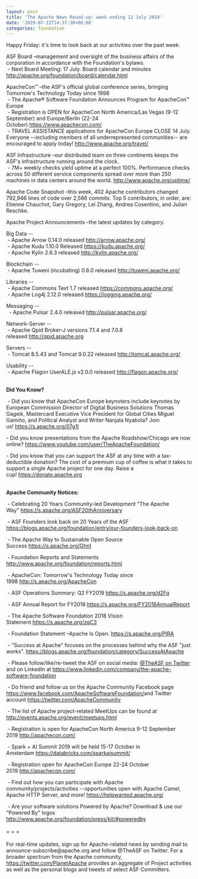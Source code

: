 ```yaml
---
layout: post
title: 'The Apache News Round-up: week ending 12 July 2019'
date: '2019-07-12T14:37:30+00:00'
categories: foundation
---
```

<p>Happy Friday: it's time to look back at our activities over the past week:</p>
  <p>ASF Board –management and oversight of the business affairs of the corporation in accordance with the Foundation's bylaws.<br />&nbsp;- Next Board Meeting: 17 July. Board calendar and minutes <a href="http://apache.org/foundation/board/calendar.html">http://apache.org/foundation/board/calendar.html</a></p>
  <div>
    <p>ApacheCon™ –the ASF's official global conference series, bringing Tomorrow's Technology Today since 1998<br />
&nbsp;- The Apache® Software Foundation Announces Program for ApacheCon™ Europe<a href="https://s.apache.org/07g1l"></a> <br />
&nbsp;- Registration is OPEN for ApacheCon North America/Las Vegas (9-12 September) and Europe/Berlin (22-24 October)&nbsp;<a href="https://www.apachecon.com/">https://www.apachecon.com/</a><br />&nbsp;- TRAVEL ASSISTANCE applications for ApacheCon Europe CLOSE 14 July. Everyone --including members of all underrepresented communities-- are encouraged to apply today!&nbsp;<a href="http://www.apache.org/travel/">http://www.apache.org/travel/</a></p>
    <p>ASF Infrastructure –our distributed team on three continents keeps the ASF's infrastructure running around the clock.<br />&nbsp;- 7M+ weekly checks yield uptime at a perfect 100%. Performance checks across 50 different service components spread over more than 250 machines in data centers around the world.&nbsp;<a href="http://www.apache.org/uptime/">http://www.apache.org/uptime/</a></p>
    <p>Apache Code Snapshot –this week, 402 Apache contributors changed 792,946 lines of code over 2,566 commits. Top 5 contributors, in order, are: Etienne Chauchot, Gary Gregory, Lei Zhang, Andrea Cosentino, and Julian Reschke.</p>
    <p>Apache Project Announcements&nbsp;–the latest updates by category.</p>
    <p>Big Data --<br />
&nbsp;- Apache Arrow 0.14.0 released&nbsp;<a href="http://arrow.apache.org/">http://arrow.apache.org/</a><br />
&nbsp;- Apache Kudu 1.10.0 Released&nbsp;<a href="https://kudu.apache.org/">https://kudu.apache.org/</a><br />
&nbsp;- Apache Kylin 2.6.3 released&nbsp;<a href="http://kylin.apache.org/">http://kylin.apache.org/</a></p>
    <p>Blockchain --<br />&nbsp;- Apache Tuweni (incubating) 0.8.0 released&nbsp;<a href="http://tuweni.apache.org/">http://tuweni.apache.org/</a></p>
    <p>Libraries --<br />&nbsp;- Apache Commons Text 1.7 released <a href="https://commons.apache.org/">https://commons.apache.org/</a><br />
&nbsp;- Apache Log4j 2.12.0 released <a href="https://logging.apache.org/">https://logging.apache.org/</a></p>
<p>Messaging --<br />&nbsp; - Apache Pulsar 2.4.0 released&nbsp;<a href="http://pulsar.apache.org/">http://pulsar.apache.org/</a></p>
    <p>Network-Server --<br />&nbsp;- Apache Qpid Broker-J versions 7.1.4 and 7.0.8 released&nbsp;<a href="http://qpid.apache.org/">http://qpid.apache.org</a></p>
    <p>Servers --<br />&nbsp;-&nbsp;Tomcat 8.5.43 and Tomcat 9.0.22 released&nbsp;<a href="http://tomcat.apache.org/">http://tomcat.apache.org/</a><br /></p>
    <p>Usability --<br />&nbsp;- Apache Flagon UserALE.js v2.0.0 released&nbsp;<a href="http://flagon.apache.org/">http://flagon.apache.org/</a>
<br /><br /></p>    <p><strong>Did You Know?</strong></p>
    <div>
      <p>&nbsp;- Did you know that ApacheCon Europe keynoters include keynotes by European Commission Director of Digital Business Solutions Thomas Gageik, Mastercard Executive Vice President for Global Cities Miguel Gamiño, and Political Analyst and Writer Nanjala Nyabola? Join us!&nbsp;<a href="https://s.apache.org/07g1l ">https://s.apache.org/07g1l </a></p>
      <p>- Did you know presentations from the Apache Roadshow/Chicago are now online?&nbsp;<a href="https://www.youtube.com/user/TheApacheFoundation/">https://www.youtube.com/user/TheApacheFoundation/</a></p>
      <p>- Did you know that you can support the ASF at any time with a tax-deductible donation? The cost of a premium cup of coffee is what it takes to support a single Apache project for one day. Raise a cup!&nbsp;<a href="https://donate.apache.org/">https://donate.apache.org</a><br /><br /></p>
      <p><strong>Apache Community Notices:</strong></p>
    </div>
    <p>&nbsp;- Celebrating 20 Years Community-led Development &quot;The Apache Way&quot;&nbsp;<a href="https://s.apache.org/ASF20thAnniversary">https://s.apache.org/ASF20thAnniversary</a></p>
    <p>&nbsp;- ASF Founders look back on 20 Years of the ASF <a href="https://blogs.apache.org/foundation/entry/our-founders-look-back-on">https://blogs.apache.org/foundation/entry/our-founders-look-back-on</a></p>
    <p>&nbsp;- The Apache Way to Sustainable Open Source Success&nbsp;<a href="https://s.apache.org/GhnI">https://s.apache.org/GhnI</a></p>
    <p>&nbsp;- Foundation Reports and Statements <a href="http://www.apache.org/foundation/reports.html">http://www.apache.org/foundation/reports.html</a></p>
    <p>&nbsp;- ApacheCon: Tomorrow's Technology Today since 1998&nbsp;<a href="http://s.apache.org/ApacheCon">http://s.apache.org/ApacheCon</a></p>
    <p>&nbsp;-&nbsp;ASF Operations Summary: Q2 FY2019&nbsp;<a href="https://s.apache.org/d2Fq">https://s.apache.org/d2Fq</a></p>
    <p>&nbsp;- ASF Annual Report for FY2018&nbsp;<a href="https://s.apache.org/FY2018AnnualReport">https://s.apache.org/FY2018AnnualReport</a></p>
    <p>&nbsp;- The Apache Software Foundation 2018 Vision Statement&nbsp;<a href="https://s.apache.org/zqC3">https://s.apache.org/zqC3</a></p>
    <p>&nbsp;- Foundation Statement –Apache Is Open.&nbsp;<a href="https://s.apache.org/PIRA">https://s.apache.org/PIRA</a></p>
    <div>
      <p>&nbsp;- &quot;Success at Apache&quot; focuses on the processes behind why the ASF &quot;just works&quot;. <a href="https://blogs.apache.org/foundation/category/SuccessAtApache">https://blogs.apache.org/foundation/category/SuccessAtApache</a></p>
    </div>
    <div>
      <p>&nbsp;- Please follow/like/re-tweet the ASF on social media: <a href="https://twitter.com/TheASF">@TheASF on Twitter</a> and on LinkedIn at <a href="https://www.linkedin.com/company/the-apache-software-foundation">https://www.linkedin.com/company/the-apache-software-foundation</a></p>
      <p>&nbsp;- Do friend and follow us on the Apache Community Facebook page <a href="https://www.facebook.com/ApacheSoftwareFoundation/">https://www.facebook.com/ApacheSoftwareFoundation/</a>and Twitter account <a href="https://twitter.com/ApacheCommunity">https://twitter.com/ApacheCommunity</a></p>
    </div>
    <div>
      <p><a href="https://feathercast.apache.org/"></a></p>
    </div>
    <div>
      <p>&nbsp;- The list of Apache project-related MeetUps can be found at <a href="http://events.apache.org/event/meetups.html">http://events.apache.org/event/meetups.html</a></p>
    </div>
    <div>
      <p>&nbsp;- Registration is open for ApacheCon North America 9-12 September 2019&nbsp;<a href="http://apachecon.com/">http://apachecon.com/</a></p>
      <p>&nbsp;- Spark + AI Summit 2019 will be held 15-17 October in Amsterdam&nbsp;<font color="#bb0000"><a href="https://databricks.com/sparkaisummit/">https://databricks.com/sparkaisummit/</a></font></p>
      <p>&nbsp;- Registration open for ApacheCon Europe 22-24 October 2019&nbsp;<a href="http://apachecon.com/">http://apachecon.com/</a></p>
      <p>&nbsp;- Find out how you can participate with Apache community/projects/activities --opportunities open with Apache Camel, Apache HTTP Server, and more! <a href="https://helpwanted.apache.org/">https://helpwanted.apache.org/</a></p>
    </div>
    <div>&nbsp;- Are your software solutions Powered by Apache? Download &amp; use our &quot;Powered By&quot; logos <a href="http://www.apache.org/foundation/press/kit/#poweredby">http://www.apache.org/foundation/press/kit/#poweredby</a></div>
    <div><br /></div>
    <div>= = =</div>
    <div><br /></div>
    <div>For real-time updates, sign up for Apache-related news by sending mail to announce-subscribe@apache.org and follow @TheASF on Twitter. For a broader spectrum from the Apache community, <a href="https://twitter.com/PlanetApache">https://twitter.com/PlanetApache</a> provides an aggregate of Project activities as well as the personal blogs and tweets of select ASF Committers.</div>
  </div>
